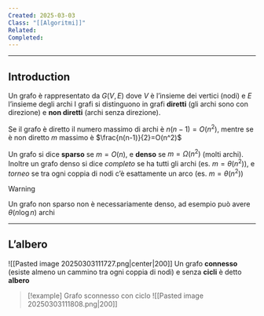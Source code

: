 ```yaml
---
Created: 2025-03-03
Class: "[[Algoritmi]]"
Related: 
Completed:
---
```

---
## Introduction

Un grafo è rappresentato da $G(V,E)$ dove $V$ è l’insieme dei vertici (nodi) e $E$ l’insieme degli archi
I grafi si distinguono in grafi **diretti** (gli archi sono con direzione) e **non diretti** (archi senza direzione).

Se il grafo è diretto il numero massimo di archi è $n(n-1)=O(n^2)$, mentre se è non diretto $m$ massimo è $\frac{n(n-1)}{2}=O(n^2)$

Un grafo si dice **sparso** se $m=O(n)$, e **denso** se $m=\Omega(n^2)$ (molti archi).
Inoltre un grafo denso si dice *completo* se ha tutti gli archi (es. $m=\theta(n^2)$), e *torneo* se tra ogni coppia di nodi c’è esattamente un arco (es. $m=\theta(n^2)$)

>[!warning]
>Un grafo non sparso non è necessariamente denso, ad esempio può avere $\theta(n\log n)$ archi

---
## L’albero
![[Pasted image 20250303111727.png|center|200]]
Un grafo **connesso** (esiste almeno un cammino tra ogni coppia di nodi) e senza **cicli** è detto **albero**


>[!example] Grafo sconnesso con ciclo
>![[Pasted image 20250303111808.png|200]]

